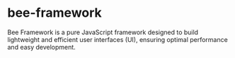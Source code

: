 # bee-framework
Bee Framework is a pure JavaScript framework designed to build lightweight and efficient user interfaces (UI), ensuring optimal performance and easy development.
